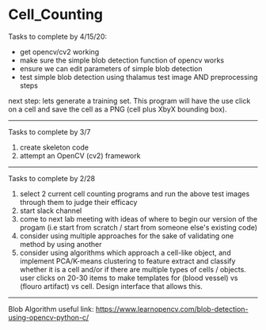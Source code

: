 # Cell_Counting
Tasks to complete by 4/15/20:
- get opencv/cv2 working 
- make sure the simple blob detection function of opencv works
- ensure we can edit parameters of simple blob detection
- test simple blob detection using thalamus test image AND preprocessing steps 

next step: lets generate a training set. This program will have the use click on a cell and save the cell as a PNG (cell plus XbyX bounding box).


-----------

Tasks to complete by 3/7
  1) create skeleton code
  2) attempt an OpenCV (cv2) framework

----------

Tasks to complete by 2/28
  1) select 2 current cell counting programs and run the above test images through them to judge their efficacy 
  2) start slack channel 
  3) come to next lab meeting with ideas of where to begin our version of the progam 
      (i.e start from scratch / start from someone else's existing code) 
  4) consider using multiple approaches for the sake of validating one method by using another
  5) consider using algorithms which approach a cell-like object, and implement PCA/K-means clustering to feature extract and classify whether it is a cell and/or if there are multiple types of cells / objects. user clicks on 20-30 items to make templates for (blood vessel) vs (flouro artifact) vs cell. Design interface that allows this. 

-------------
Blob Algorithm useful link:
https://www.learnopencv.com/blob-detection-using-opencv-python-c/


